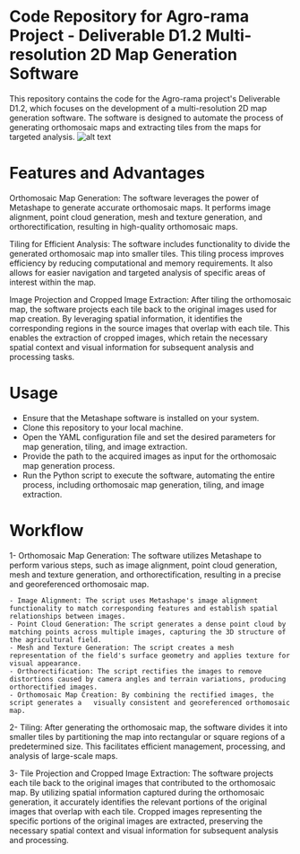 # Code Repository for Agro-rama Project - Deliverable D1.2 Multi-resolution 2D Map Generation Software
This repository contains the code for the Agro-rama project's Deliverable D1.2, which focuses on the development of a multi-resolution 2D map generation software. The software is designed to automate the process of generating orthomosaic maps and extracting tiles from the maps for targeted analysis.
![alt text](https://github.com/Mulham91/AGR-O-RAMA/blob/main/images/exp.png)

# Features and Advantages
Orthomosaic Map Generation: The software leverages the power of Metashape to generate accurate orthomosaic maps. It performs image alignment, point cloud generation, mesh and texture generation, and orthorectification, resulting in high-quality orthomosaic maps.

Tiling for Efficient Analysis: The software includes functionality to divide the generated orthomosaic map into smaller tiles. This tiling process improves efficiency by reducing computational and memory requirements. It also allows for easier navigation and targeted analysis of specific areas of interest within the map.

Image Projection and Cropped Image Extraction: After tiling the orthomosaic map, the software projects each tile back to the original images used for map creation. By leveraging spatial information, it identifies the corresponding regions in the source images that overlap with each tile. This enables the extraction of cropped images, which retain the necessary spatial context and visual information for subsequent analysis and processing tasks.
# Usage
- Ensure that the Metashape software is installed on your system.
- Clone this repository to your local machine.
- Open the YAML configuration file and set the desired parameters for map generation, tiling, and image extraction.
- Provide the path to the acquired images as input for the orthomosaic map generation process.
- Run the Python script to execute the software, automating the entire process, including orthomosaic map generation, tiling, and image extraction.
# Workflow
1- Orthomosaic Map Generation: The software utilizes Metashape to perform various steps, such as image alignment, point cloud generation, mesh and texture generation, and orthorectification, resulting in a precise and georeferenced orthomosaic map.

	- Image Alignment: The script uses Metashape's image alignment functionality to match corresponding features and establish spatial relationships between images.
	- Point Cloud Generation: The script generates a dense point cloud by matching points across multiple images, capturing the 3D structure of the agricultural field.
	- Mesh and Texture Generation: The script creates a mesh representation of the field's surface geometry and applies texture for visual appearance.
	- Orthorectification: The script rectifies the images to remove distortions caused by camera angles and terrain variations, producing orthorectified images.
	- Orthomosaic Map Creation: By combining the rectified images, the script generates a 	visually consistent and georeferenced orthomosaic map.

2- Tiling: After generating the orthomosaic map, the software divides it into smaller tiles by partitioning the map into rectangular or square regions of a predetermined size. This facilitates efficient management, processing, and analysis of large-scale maps.

3- Tile Projection and Cropped Image Extraction: The software projects each tile back to the original images that contributed to the orthomosaic map. By utilizing spatial information captured during the orthomosaic generation, it accurately identifies the relevant portions of the original images that overlap with each tile. Cropped images representing the specific portions of the original images are extracted, preserving the necessary spatial context and visual information for subsequent analysis and processing.

